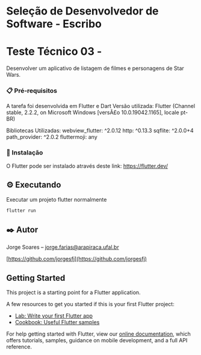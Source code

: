 # Seleção de Desenvolvedor de Software - Escribo
# Teste Técnico 03 - 
Desenvolver um aplicativo de listagem de filmes e personagens de Star Wars.

### 📋 Pré-requisitos
A tarefa foi desenvolvida em Flutter e Dart 
Versão utilizada: Flutter (Channel stable, 2.2.2, on Microsoft Windows [versÃ£o 10.0.19042.1165], locale pt-BR)

Bibliotecas Utilizadas: 
  webview_flutter: ^2.0.12
  http: ^0.13.3
  sqflite: ^2.0.0+4
  path_provider: ^2.0.2
  fluttermoji: any

### 🔧 Instalação
O Flutter pode ser instalado através deste link: https://flutter.dev/

## ⚙️ Executando
Executar um projeto flutter normalmente
```
flutter run
```


## ✒️ Autor
Jorge Soares – jorge.farias@arapiraca.ufal.br

[https://github.com/jorgesfj](https://github.com/jorgesfj)

## Getting Started

This project is a starting point for a Flutter application.

A few resources to get you started if this is your first Flutter project:

- [Lab: Write your first Flutter app](https://flutter.dev/docs/get-started/codelab)
- [Cookbook: Useful Flutter samples](https://flutter.dev/docs/cookbook)

For help getting started with Flutter, view our
[online documentation](https://flutter.dev/docs), which offers tutorials,
samples, guidance on mobile development, and a full API reference.
